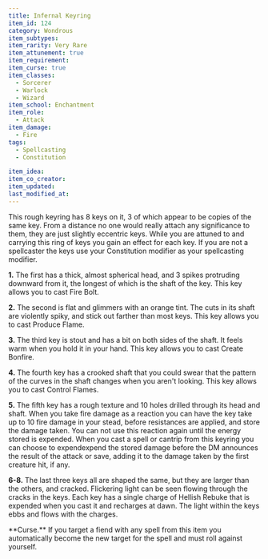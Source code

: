 ```yaml
---
title: Infernal Keyring
item_id: 124
category: Wondrous
item_subtypes:
item_rarity: Very Rare
item_attunement: true
item_requirement:
item_curse: true
item_classes:
  - Sorcerer
  - Warlock
  - Wizard
item_school: Enchantment
item_role:
  - Attack
item_damage:
  - Fire
tags:
  - Spellcasting
  - Constitution

item_idea:
item_co_creator:
item_updated:
last_modified_at:
---
```


This rough keyring has 8 keys on it, 3 of which appear to be copies of the same key. From a distance no one would really attach any significance to them, they are just slightly eccentric keys. While you are attuned to and carrying this ring of keys you gain an effect for each key. If you are not a spellcaster the keys use your Constitution modifier as your spellcasting modifier.

**1.** The first has a thick, almost spherical head, and 3 spikes protruding downward from it, the longest of which is the shaft of the key. This key allows you to cast <magic-spell>Fire Bolt</magic-spell>.

**2.** The second is flat and glimmers with an orange tint. The cuts in its shaft are violently spiky, and stick out farther than most keys. This key allows you to cast <magic-spell>Produce Flame</magic-spell>.

**3.** The third key is stout and has a bit on both sides of the shaft. It feels warm when you hold it in your hand. This key allows you to cast <magic-spell>Create Bonfire</magic-spell>.

**4.** The fourth key has a crooked shaft that you could swear that the pattern of the curves in the shaft changes when you aren't looking. This key allows you to cast <magic-spell>Control Flames</magic-spell>.

**5.** The fifth key has a rough texture and 10 holes drilled through its head and shaft. When you take fire damage as a reaction you can have the key take up to 10 fire damage in your stead, before resistances are applied, and store the damage taken. You can not use this reaction again until the energy stored is expended. When you cast a spell or cantrip from this keyring you can choose to expendexpend the stored damage before the DM announces the result of the attack or save, adding it to the damage taken by the first creature hit, if any.

**6-8.** The last three keys all are shaped the same, but they are larger than the others, and cracked. Flickering light can be seen flowing through the cracks in the keys. Each key has a single charge of <magic-spell>Hellish Rebuke</magic-spell> that is expended when you cast it and recharges at dawn. The light within the keys ebbs and flows with the charges.

<!--excerpt-->
<section id="curse">
**Curse.** If you target a fiend with any spell from this item you automatically become the new target for the spell and must roll against yourself.
</secttion>
